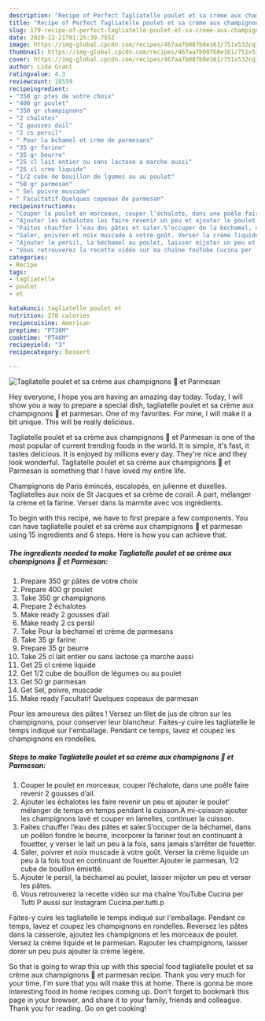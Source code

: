 ```yaml
---
description: "Recipe of Perfect Tagliatelle poulet et sa crème aux champignons 🍄 et Parmesan"
title: "Recipe of Perfect Tagliatelle poulet et sa crème aux champignons 🍄 et Parmesan"
slug: 179-recipe-of-perfect-tagliatelle-poulet-et-sa-creme-aux-champignons-et-parmesan
date: 2020-12-21T01:25:39.755Z
image: https://img-global.cpcdn.com/recipes/467aa7b087b8e161/751x532cq70/tagliatelle-poulet-et-sa-creme-aux-champignons-🍄-et-parmesan-photo-principale-de-la-recette.jpg
thumbnail: https://img-global.cpcdn.com/recipes/467aa7b087b8e161/751x532cq70/tagliatelle-poulet-et-sa-creme-aux-champignons-🍄-et-parmesan-photo-principale-de-la-recette.jpg
cover: https://img-global.cpcdn.com/recipes/467aa7b087b8e161/751x532cq70/tagliatelle-poulet-et-sa-creme-aux-champignons-🍄-et-parmesan-photo-principale-de-la-recette.jpg
author: Lida Grant
ratingvalue: 4.3
reviewcount: 18559
recipeingredient:
- "350 gr ptes de votre choix"
- "400 gr poulet"
- "350 gr champignons"
- "2 chalotes"
- "2 gousses dail"
- "2 cs persil"
- " Pour la bchamel et crme de parmesans"
- "35 gr farine"
- "35 gr beurre"
- "25 cl lait entier ou sans lactose a marche aussi"
- "25 cl crme liquide"
- "1/2 cube de bouillon de lgumes ou au poulet"
- "50 gr parmesan"
- " Sel poivre muscade"
- " Facultatif Quelques copeaux de parmesan"
recipeinstructions:
- "Couper le poulet en morceaux, couper l’échalote, dans une poêle faire revenir 2 gousses d’ail."
- "Ajouter les échalotes les faire revenir un peu et ajouter le poulet’ mélanger de temps en temps pendant la cuisson.A mi-cuisson ajouter les champignons lavė et couper en lamelles, continuer la cuisson."
- "Faites chauffer l’eau des pâtes et saler.S’occuper de la béchamel, dans un poêlon fondre le beurre, incorporer la fariner tout en continuant à fouetter, y verser le lait un peu à la fois, sans jamais s’arrêter de fouetter."
- "Saler, poivrer et noix muscade à votre goût. Verser la crème liquide un peu à la fois tout en continuant de fouetter.Ajouter le parmesan, 1/2 cube de bouillon émietté."
- "Ajouter le persil, la béchamel au poulet, laisser mijoter un peu et verser les pâtes."
- "Vous retrouverez la recette vidéo sur ma chaîne YouTube Cucina per Tutti P aussi sur Instagram Cucina.per.tutti.p"
categories:
- Recipe
tags:
- tagliatelle
- poulet
- et

katakunci: tagliatelle poulet et 
nutrition: 278 calories
recipecuisine: American
preptime: "PT38M"
cooktime: "PT46M"
recipeyield: "3"
recipecategory: Dessert

---
```



![Tagliatelle poulet et sa crème aux champignons 🍄 et Parmesan](https://img-global.cpcdn.com/recipes/467aa7b087b8e161/751x532cq70/tagliatelle-poulet-et-sa-creme-aux-champignons-🍄-et-parmesan-photo-principale-de-la-recette.jpg)

Hey everyone, I hope you are having an amazing day today. Today, I will show you a way to prepare a special dish, tagliatelle poulet et sa crème aux champignons 🍄 et parmesan. One of my favorites. For mine, I will make it a bit unique. This will be really delicious.

Tagliatelle poulet et sa crème aux champignons 🍄 et Parmesan is one of the most popular of current trending foods in the world. It is simple, it's fast, it tastes delicious. It is enjoyed by millions every day. They're nice and they look wonderful. Tagliatelle poulet et sa crème aux champignons 🍄 et Parmesan is something that I have loved my entire life.

Champignons de Paris émincés, escalopés, en julienne et duxelles. Tagliatelles aux noix de St Jacques et sa crème de corail. A part, mélanger la crème et la farine. Verser dans la marmite avec vos ingrédients.


To begin with this recipe, we have to first prepare a few components. You can have tagliatelle poulet et sa crème aux champignons 🍄 et parmesan using 15 ingredients and 6 steps. Here is how you can achieve that.

<!--inarticleads1-->

##### The ingredients needed to make Tagliatelle poulet et sa crème aux champignons 🍄 et Parmesan:

1. Prepare 350 gr pâtes de votre choix
1. Prepare 400 gr poulet
1. Take 350 gr champignons
1. Prepare 2 échalotes
1. Make ready 2 gousses d’ail
1. Make ready 2 cs persil
1. Take  Pour la béchamel et crème de parmesans
1. Take 35 gr farine
1. Prepare 35 gr beurre
1. Take 25 cl lait entier ou sans lactose ça marche aussi
1. Get 25 cl crème liquide
1. Get 1/2 cube de bouillon de légumes ou au poulet
1. Get 50 gr parmesan
1. Get  Sel, poivre, muscade
1. Make ready  Facultatif Quelques copeaux de parmesan


Pour les amoureux des pâtes ! Versez un filet de jus de citron sur les champignons, pour conserver leur blancheur. Faites-y cuire les tagliatelle le temps indiqué sur l&#39;emballage. Pendant ce temps, lavez et coupez les champignons en rondelles. 

<!--inarticleads2-->

##### Steps to make Tagliatelle poulet et sa crème aux champignons 🍄 et Parmesan:

1. Couper le poulet en morceaux, couper l’échalote, dans une poêle faire revenir 2 gousses d’ail.
1. Ajouter les échalotes les faire revenir un peu et ajouter le poulet’ mélanger de temps en temps pendant la cuisson.A mi-cuisson ajouter les champignons lavė et couper en lamelles, continuer la cuisson.
1. Faites chauffer l’eau des pâtes et saler.S’occuper de la béchamel, dans un poêlon fondre le beurre, incorporer la fariner tout en continuant à fouetter, y verser le lait un peu à la fois, sans jamais s’arrêter de fouetter.
1. Saler, poivrer et noix muscade à votre goût. Verser la crème liquide un peu à la fois tout en continuant de fouetter.Ajouter le parmesan, 1/2 cube de bouillon émietté.
1. Ajouter le persil, la béchamel au poulet, laisser mijoter un peu et verser les pâtes.
1. Vous retrouverez la recette vidéo sur ma chaîne YouTube Cucina per Tutti P aussi sur Instagram Cucina.per.tutti.p


Faites-y cuire les tagliatelle le temps indiqué sur l&#39;emballage. Pendant ce temps, lavez et coupez les champignons en rondelles. Reversez les pâtes dans la casserole, ajoutez les champignons et les morceaux de poulet. Versez la crème liquide et le parmesan. Rajouter les champignons, laisser dorer un peu puis ajouter la crème légère. 

So that is going to wrap this up with this special food tagliatelle poulet et sa crème aux champignons 🍄 et parmesan recipe. Thank you very much for your time. I'm sure that you will make this at home. There is gonna be more interesting food in home recipes coming up. Don't forget to bookmark this page in your browser, and share it to your family, friends and colleague. Thank you for reading. Go on get cooking!
